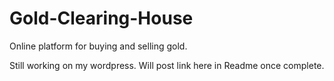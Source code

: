 # Gold-Clearing-House
Online platform for buying and selling gold.

Still working on my wordpress. Will post link here in Readme once complete. 
